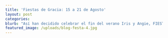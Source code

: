 ```yaml
---
title: 'Fiestas de Gracia: 15 a 21 de Agosto'
layout: post
categories:
blurb: "Así han decidido celebrar el fin del verano Iris y Angie, FIESTÓN EN LA TERRAZA.\_ Pasamos del “solo unos pocos” a “parece que haremos lleno”. Pero es que no hay para menos! Duo estupendo de músicos, un par de camareros que quitan el aliento, copas y mojitos a buen precio y muchas ganas de pasarlo bien. Hasta Carlota se lanzó micrófono en mano a cantar para la audiencia!\_Algunos huéspedes se han unido encantados y han hecho amigos en Barcelona!!!"
featured_image: /uploads/blog-festa-4.jpg
---
```

